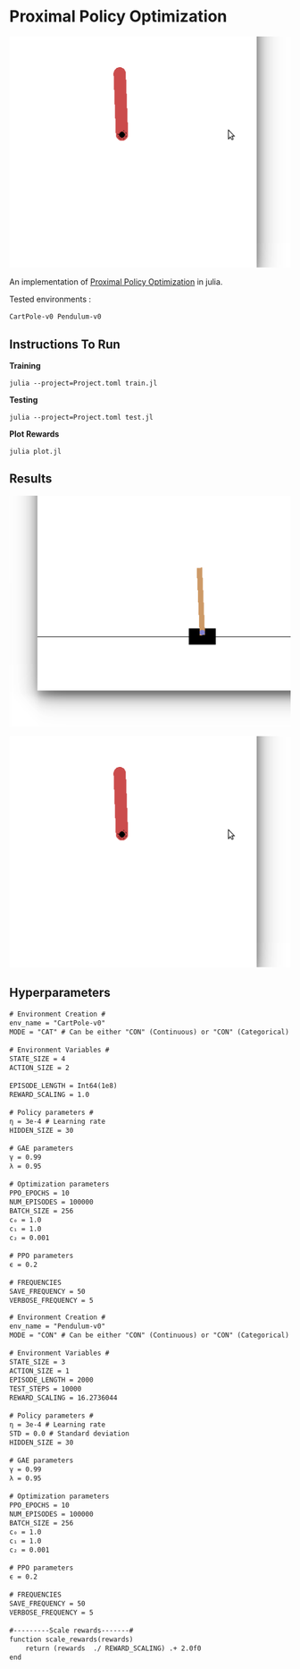 # Proximal Policy Optimization

![Sample](docs/pendulum.gif)

An implementation of [Proximal Policy Optimization](https://arxiv.org/pdf/1707.06347.pdf) in julia.

Tested environments : 

```
CartPole-v0 Pendulum-v0
```

## Instructions To Run

<b>Training</b>

```
julia --project=Project.toml train.jl
```

<b>Testing</b>

```
julia --project=Project.toml test.jl
```

<b>Plot Rewards</b>

```
julia plot.jl
```

## Results

![CartPole](docs/cartpole.gif)

![Pendulum](docs/pendulum.gif)

## Hyperparameters

```
# Environment Creation #
env_name = "CartPole-v0"
MODE = "CAT" # Can be either "CON" (Continuous) or "CON" (Categorical)

# Environment Variables #
STATE_SIZE = 4
ACTION_SIZE = 2

EPISODE_LENGTH = Int64(1e8)
REWARD_SCALING = 1.0 

# Policy parameters #
η = 3e-4 # Learning rate
HIDDEN_SIZE = 30

# GAE parameters
γ = 0.99
λ = 0.95

# Optimization parameters
PPO_EPOCHS = 10
NUM_EPISODES = 100000
BATCH_SIZE = 256
c₀ = 1.0
c₁ = 1.0
c₂ = 0.001

# PPO parameters
ϵ = 0.2

# FREQUENCIES
SAVE_FREQUENCY = 50
VERBOSE_FREQUENCY = 5
```

```
# Environment Creation #
env_name = "Pendulum-v0"
MODE = "CON" # Can be either "CON" (Continuous) or "CON" (Categorical)

# Environment Variables #
STATE_SIZE = 3
ACTION_SIZE = 1
EPISODE_LENGTH = 2000
TEST_STEPS = 10000
REWARD_SCALING = 16.2736044

# Policy parameters #
η = 3e-4 # Learning rate
STD = 0.0 # Standard deviation
HIDDEN_SIZE = 30

# GAE parameters
γ = 0.99
λ = 0.95

# Optimization parameters
PPO_EPOCHS = 10
NUM_EPISODES = 100000
BATCH_SIZE = 256
c₀ = 1.0
c₁ = 1.0
c₂ = 0.001

# PPO parameters
ϵ = 0.2

# FREQUENCIES
SAVE_FREQUENCY = 50
VERBOSE_FREQUENCY = 5

#---------Scale rewards-------#
function scale_rewards(rewards)
    return (rewards  ./ REWARD_SCALING) .+ 2.0f0
end
```
